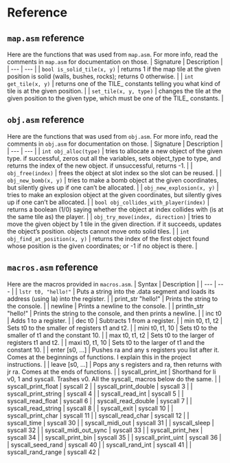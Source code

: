 # Reference

## `map.asm` reference

Here are the functions that was used from `map.asm`. For more info, read the comments in `map.asm` for documentation on those.
| Signature | Description |
| --- | --- |
| `bool is_solid_tile(x, y)` | returns 1 if the map tile at the given position is solid (walls, bushes, rocks); returns 0 otherwise. |
| `int get_tile(x, y)` | returns one of the TILE_ constants telling you what kind of tile is at the given position. |
| `set_tile(x, y, type)` | changes the tile at the given position to the given type, which must be one of the TILE_ constants. |

## `obj.asm` reference

Here are the functions that was used from `obj.asm`. For more info, read the comments in `obj.asm` for documentation on those.
| Signature | Description |
| --- | --- |
| `int obj_alloc(type)` | tries to allocate a new object of the given type. if successful, zeros out all the variables, sets object_type to type, and returns the index of the new object. if unsuccessful, returns -1. |
| `obj_free(index)` | frees the object at slot index so the slot can be reused. |
| `obj_new_bomb(x, y)` | tries to make a bomb object at the given coordinates, but silently gives up if one can’t be allocated. |
| `obj_new_explosion(x, y)` | tries to make an explosion object at the given coordinates, but silently gives up if one can’t be allocated. |
| `bool obj_collides_with_player(index)` | returns a boolean (1/0) saying whether the object at index collides with (is at the same tile as) the player. |
| `obj_try_move(index, direction)` | tries to move the given object by 1 tile in the given direction. if it succeeds, updates the object’s position. objects cannot move onto solid tiles. |
| `int obj_find_at_position(x, y)` | returns the index of the first object found whose position is the given coordinates; or -1 if no object is there. |

## `macros.asm` reference

Here are the macros provided in `macros.asm`.
| Syntax | Description |
| --- | --- |
| `lstr t0, "hello!"` | Puts a string into the .data segment and loads its address (using la) into the register. |
| print_str "hello!" | Prints the string to the console. |
| newline | Prints a newline to the console. |
| println_str "hello!" | Prints the string to the console, and then prints a newline. |
| inc t0 | Adds 1 to a register. |
| dec t0 | Subtracts 1 from a register. |
| min t0, t1, t2 | Sets t0 to the smaller of registers t1 and t2. |
| mini t0, t1, 10 | Sets t0 to the smaller of t1 and the constant 10. |
| max t0, t1, t2 | Sets t0 to the larger of registers t1 and t2. |
| maxi t0, t1, 10 | Sets t0 to the larger of t1 and the constant 10. |
| enter [s0, ...] | Pushes ra and any s registers you list after it. Comes at the beginnings of functions. I explain this in the project instructions. |
| leave [s0, ...] | Pops any s registers and ra, then returns with jr ra. Comes at the ends of functions. |
| syscall_print_int | Shorthand for li v0, 1 and syscall. Trashes v0. All the syscall_ macros below do the same. |
| syscall_print_float | syscall 2 |
| syscall_print_double | syscall 3 |
| syscall_print_string | syscall 4 |
| syscall_read_int | syscall 5 |
| syscall_read_float | syscall 6 |
| syscall_read_double | syscall 7 |
| syscall_read_string | syscall 8 |
| syscall_exit | syscall 10 |
| syscall_print_char | syscall 11 |
| syscall_read_char | syscall 12 |
| syscall_time | syscall 30 |
| syscall_midi_out | syscall 31 |
| syscall_sleep | syscall 32 |
| syscall_midi_out_sync | syscall 33 |
| syscall_print_hex | syscall 34 |
| syscall_print_bin | syscall 35 |
| syscall_print_uint | syscall 36 |
| syscall_seed_rand | syscall 40 |
| syscall_rand_int | syscall 41 |
| syscall_rand_range | syscall 42 |

